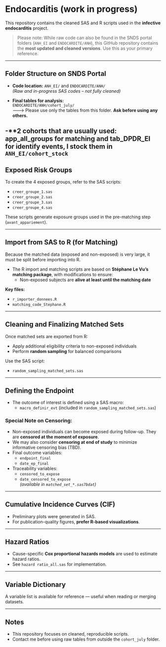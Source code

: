 # Endocarditis (work in progress)
This repository contains the cleaned SAS and R scripts used in the **infective endocarditis** project.

>  Please note: While raw code can also be found in the SNDS portal folders (`ANH_EI` and `ENDOCARDITE/ANH`), this GitHub repository contains the **most updated and cleaned versions**. Use this as your primary reference.

---

## Folder Structure on SNDS Portal

- **Code location:** `ANH_EI/` and `ENDOCARDITE/ANH/`  
  *(Raw and in-progress SAS codes – not fully cleaned)*
  
- **Final tables for analysis:**  
  `ENDOCARDITE/ANH/cohort_july/`  
  ---> Please use only the tables from this folder. **Ask before using any others.**

-**2 cohorts that are usually used: app_all_groups for matching and tab_DPDR_EI for identify events, I stock them in `ANH_EI/cohort_stock`
---

## Exposed Risk Groups

To create the 4 exposed groups, refer to the SAS scripts:

- `creer_groupe_1.sas`  
- `creer_groupe_2.sas`  
- `creer_groupe_3.sas`  
- `creer_groupe_4.sas`

These scripts generate exposure groups used in the pre-matching step (`avant_appariement`).

---

## Import from SAS to R (for Matching)

Because the matched data (exposed and non-exposed) is very large, it must be split before importing into R.

- The R import and matching scripts are based on **Stéphane Le Vu’s matching package**, with modifications to ensure:
  - Non-exposed subjects are **alive at least until the matching date**

**Key files:**

- `r_importer_donnees.R`
- `matching_code_Stephane.R`

---

## Cleaning and Finalizing Matched Sets

Once matched sets are exported from R:

- Apply additional eligibility criteria to non-exposed individuals
- Perform **random sampling** for balanced comparisons

Use the SAS script:  
- `random_sampling_matched_sets.sas`

---

## Defining the Endpoint

- The outcome of interest is defined using a SAS macro:
  - `macro_definir_evt` (included in `random_sampling_matched_sets.sas`)

### Special Note on Censoring:
- Non-exposed individuals can become exposed during follow-up. They are **censored at the moment of exposure**.
- We may also consider **censoring at end of study** to minimize informative censoring bias (TBD).
- Final outcome variables:
  - `endpoint_final`
  - `date_ep_final`
- Traceability variables:
  - `censored_to_expose`
  - `date_censored_to_expose`  
  *(available in `matched_set_*.sas7bdat`)*

---

## Cumulative Incidence Curves (CIF)

- Preliminary plots were generated in SAS.
- For publication-quality figures, **prefer R-based visualizations**.

---

## Hazard Ratios

- Cause-specific **Cox proportional hazards models** are used to estimate hazard ratios.
- See `hazard ratio_all.sas` for implementation.

---

## Variable Dictionary

A variable list is available for reference — useful when reading or merging datasets.

---

## Notes

- This repository focuses on cleaned, reproducible scripts.
- Contact me before using raw tables from outside the `cohort_july` folder.
